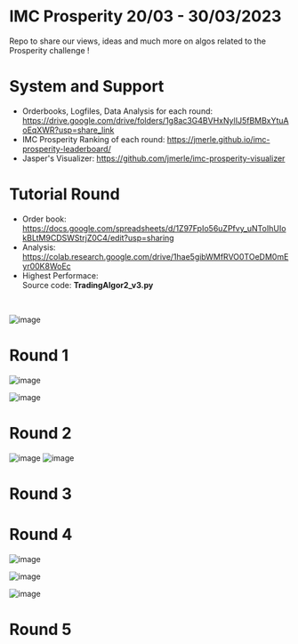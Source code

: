# IMC Prosperity 20/03 - 30/03/2023

Repo to share our views, ideas and much more on algos related to the Prosperity challenge ! 
# System and Support
- Orderbooks, Logfiles, Data Analysis for each round: https://drive.google.com/drive/folders/1g8ac3G4BVHxNylIJ5fBMBxYtuAoEqXWR?usp=share_link
- IMC Prosperity Ranking of each round: https://jmerle.github.io/imc-prosperity-leaderboard/
- Jasper's Visualizer: https://github.com/jmerle/imc-prosperity-visualizer

# Tutorial Round
- Order book: https://docs.google.com/spreadsheets/d/1Z97FpIo56uZPfvy_uNToIhUIokBLtM9CDSWStrjZ0C4/edit?usp=sharing
- Analysis: https://colab.research.google.com/drive/1hae5gibWMfRVO0TOeDM0mEyr00K8WoEc
- Highest Performace:
<br> Source code: <strong>TradingAlgor2_v3.py</strong>
<br>

![image](https://user-images.githubusercontent.com/90888090/226259028-8f650802-c4a1-4711-a24d-3324c1a1fa29.png)

# Round 1
![image](https://user-images.githubusercontent.com/90888090/227699349-0d67b1ff-078c-4081-a1e3-e320fdbef055.png)

![image](https://user-images.githubusercontent.com/90888090/227699324-f01e7bed-03d9-444a-a03d-b4b301c1380a.png)

# Round 2
![image](https://user-images.githubusercontent.com/90888090/227699502-56926697-a5a8-462e-a3d3-e7dcfc224d0d.png)
![image](https://user-images.githubusercontent.com/90888090/227699515-38bf971f-465b-4b10-95f7-9bc3a11c5338.png)

# Round 3
# Round 4
![image](https://user-images.githubusercontent.com/90888090/228443443-84781e6d-29d7-4aee-aab3-1904256ffd35.png)

![image](https://user-images.githubusercontent.com/90888090/228443508-3b478be4-8705-4934-b8d7-e49cee51de16.png)

![image](https://user-images.githubusercontent.com/90888090/228443719-66071c39-49e2-493f-8de6-f8ea57274023.png)

# Round 5



